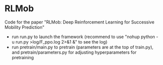 # RLMob
Code for the paper "RLMob: Deep Reinforcement Learning for Successive Mobility Prediction" 

- run run.py to launch the framework (recommend to use "nohup python -u run.py >log/F_ppo.log 2>&1 &" to see the log)
- run pretrain/main.py to pretrain (parameters are at the top of train.py), and pretrain/parameters.py for adjusting hyperparameters for pretraining
